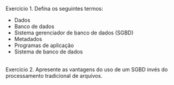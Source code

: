 Exercício 1. Defina os seguintes termos:

- Dados
- Banco de dados
- Sistema gerenciador de banco de dados (SGBD)
- Metadados
- Programas de aplicação
- Sistema de banco de dados

<br>Exercício 2. Apresente as vantagens do uso de um SGBD invés do processamento tradicional de arquivos. 


